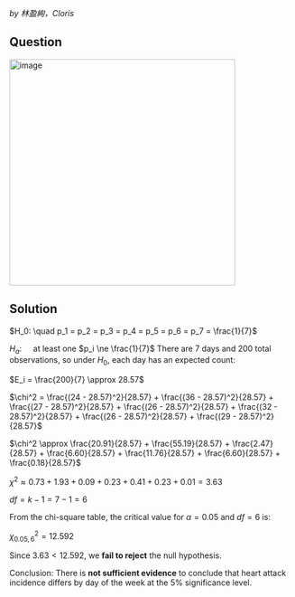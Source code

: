 *by 林盈絢，Cloris*

## Question
<img width="400" alt="image" src="https://github.com/user-attachments/assets/e60de67f-b025-4cb0-a52b-54871a9b28cf" />

## Solution
$H_0: \quad p_1 = p_2 = p_3 = p_4 = p_5 = p_6 = p_7 = \frac{1}{7}$

$H_a: \quad$ at least one $p_i \ne \frac{1}{7}$
There are 7 days and 200 total observations, so under $H_0$, each day has an expected count:

$E_i = \frac{200}{7} \approx 28.57$

$\chi^2 = \frac{(24 - 28.57)^2}{28.57} +
         \frac{(36 - 28.57)^2}{28.57} +
         \frac{(27 - 28.57)^2}{28.57} +
         \frac{(26 - 28.57)^2}{28.57} +
         \frac{(32 - 28.57)^2}{28.57} +
         \frac{(26 - 28.57)^2}{28.57} +
         \frac{(29 - 28.57)^2}{28.57}$

$\chi^2 \approx \frac{20.91}{28.57} + \frac{55.19}{28.57} + \frac{2.47}{28.57} + \frac{6.60}{28.57} + \frac{11.76}{28.57} + \frac{6.60}{28.57} + \frac{0.18}{28.57}$

$\chi^2 \approx 0.73 + 1.93 + 0.09 + 0.23 + 0.41 + 0.23 + 0.01 = 3.63$

$df = k - 1 = 7 - 1 = 6$

From the chi-square table, the critical value for $\alpha = 0.05$ and $df = 6$ is:

$\chi^2_{0.05,6} = 12.592$

Since $3.63 < 12.592$, we **fail to reject** the null hypothesis.

Conclusion: There is **not sufficient evidence** to conclude that heart attack incidence differs by day of the week at the 5% significance level.
